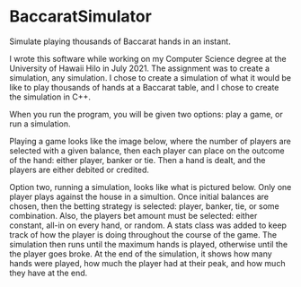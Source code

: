# BaccaratSimulator
Simulate playing thousands of Baccarat hands in an instant.

I wrote this software while working on my Computer Science degree at the University of Hawaii Hilo in July 2021. The assignment was to create a simulation, any simulation. I chose to create a simulation of what it would be like to play thousands of hands at a Baccarat table, and I chose to create the simulation in C++.

When you run the program, you will be given two options: play a game, or run a simulation.

Playing a game looks like the image below, where the number of players are selected with a given balance, then each player can place on the outcome of the hand: either player, banker or tie. Then a hand is dealt, and the players are either debited or credited.

Option two, running a simulation, looks like what is pictured below. Only one player plays against the house in a simultion. Once initial balances are chosen, then the betting strategy is selected: player, banker, tie, or some combination. Also, the players bet amount must be selected: either constant, all-in on every hand, or random. A stats class was added to keep track of how the player is doing throughout the course of the game. The simulation then runs until the maximum hands is played, otherwise until the the player goes broke. At the end of the simulation, it shows how many hands were played, how much the player had at their peak, and how much they have at the end.

